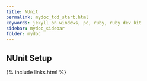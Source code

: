 ```yaml
---
title: NUnit
permalink: mydoc_tdd_start.html
keywords: jekyll on windows, pc, ruby, ruby dev kit
sidebar: mydoc_sidebar
folder: mydoc
---
```


## NUnit Setup



{% include links.html %}
